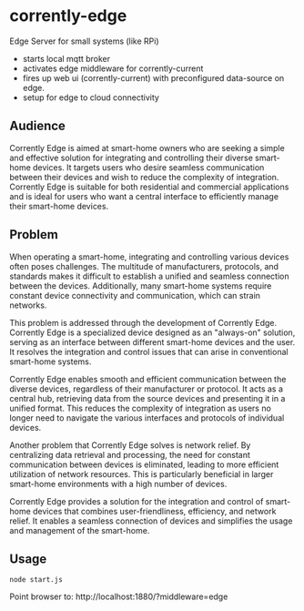 # corrently-edge
Edge Server for small systems (like RPi)

- starts local mqtt broker
- activates edge middleware for corrently-current
- fires up web ui (corrently-current) with preconfigured data-source on edge.
- setup for edge to cloud connectivity

## Audience

Corrently Edge is aimed at smart-home owners who are seeking a simple and effective solution for integrating and controlling their diverse smart-home devices. It targets users who desire seamless communication between their devices and wish to reduce the complexity of integration. Corrently Edge is suitable for both residential and commercial applications and is ideal for users who want a central interface to efficiently manage their smart-home devices.

## Problem

When operating a smart-home, integrating and controlling various devices often poses challenges. The multitude of manufacturers, protocols, and standards makes it difficult to establish a unified and seamless connection between the devices. Additionally, many smart-home systems require constant device connectivity and communication, which can strain networks.

This problem is addressed through the development of Corrently Edge. Corrently Edge is a specialized device designed as an "always-on" solution, serving as an interface between different smart-home devices and the user. It resolves the integration and control issues that can arise in conventional smart-home systems.

Corrently Edge enables smooth and efficient communication between the diverse devices, regardless of their manufacturer or protocol. It acts as a central hub, retrieving data from the source devices and presenting it in a unified format. This reduces the complexity of integration as users no longer need to navigate the various interfaces and protocols of individual devices.

Another problem that Corrently Edge solves is network relief. By centralizing data retrieval and processing, the need for constant communication between devices is eliminated, leading to more efficient utilization of network resources. This is particularly beneficial in larger smart-home environments with a high number of devices.

Corrently Edge provides a solution for the integration and control of smart-home devices that combines user-friendliness, efficiency, and network relief. It enables a seamless connection of devices and simplifies the usage and management of the smart-home.


## Usage
```
node start.js
```

Point browser to: http://localhost:1880/?middleware=edge

